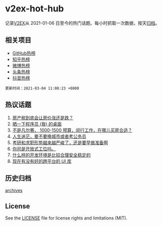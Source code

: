 # v2ex-hot-hub

 记录[V2EX](https://www.v2ex.com/)从 2021-01-06 日至今的热门话题。每小时抓取一次数据，按天[归档](archives)。
 
 ## 相关项目

- [GitHub热榜](https://github.com/lonnyzhang423/github-hot-hub)
- [知乎热榜](https://github.com/lonnyzhang423/zhihu-hot-hub)
- [微博热榜](https://github.com/lonnyzhang423/weibo-hot-hub)
- [头条热榜](https://github.com/lonnyzhang423/toutiao-hot-hub)
- [抖音热榜](https://github.com/lonnyzhang423/douyin-hot-hub)


 `更新时间：2021-03-04 11:08:23 +0800`

## 热议话题

1. [房产税到底会让房价涨还是跌？](https://www.v2ex.com/t/757991)
1. [晒一下程序员 (我) 的桌面](https://www.v2ex.com/t/758028)
1. [不是凡尔赛， 1000-1500 预算，闵行工作，在哪儿买房合适？](https://www.v2ex.com/t/757944)
1. [人生迷茫，要不要换城市或者考公务员](https://www.v2ex.com/t/757950)
1. [考研和求职形势越来越严峻了，还是要早做准备啊](https://www.v2ex.com/t/757971)
1. [你司是开放式工位吗。](https://www.v2ex.com/t/758136)
1. [什么样的开发环境是比较合理安全稳定的](https://www.v2ex.com/t/758060)
1. [现在有没有好的跨平台的 UI 库](https://www.v2ex.com/t/758052)

## 历史归档

[archives](archives)

## License

See the [LICENSE](LICENSE) file for license rights and limitations (MIT).
